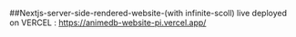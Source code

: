 ##Nextjs-server-side-rendered-website-(with infinite-scoll)
live deployed on VERCEL    :     https://animedb-website-pi.vercel.app/
